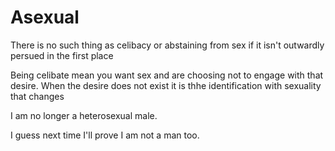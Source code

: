 # Asexual
There is no such thing as celibacy or abstaining from sex if it isn't outwardly persued in the first place

Being celibate mean you want sex and are choosing not to engage with that desire.  When the desire does not exist it is thhe identification with sexuality that changes

I am no longer a heterosexual male.

I guess next time I'll prove I am not a man too.
